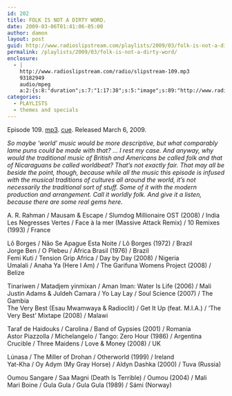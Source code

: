 ```yaml
---
id: 202
title: FOLK IS NOT A DIRTY WORD.
date: 2009-03-06T01:41:06-05:00
author: damon
layout: post
guid: http://www.radioslipstream.com/playlists/2009/03/folk-is-not-a-dirty-word/
permalink: /playlists/2009/03/folk-is-not-a-dirty-word/
enclosure:
  - |
    http://www.radioslipstream.com/radio/slipstream-109.mp3
    93182949
    audio/mpeg
    a:2:{s:8:"duration";s:7:"1:17:38";s:5:"image";s:89:"http://www.radioslipstream.com/wp/wp-content/plugins/podpress//images/vpreview_center.png";}
categories:
  - PLAYLISTS
  - themes and specials
---
```

Episode 109. [mp3](/radio/slipstream-109.mp3). [cue](/radio/slipstream-109.cue). Released March 6, 2009.

_So maybe ‘world’ music would be more descriptive, but what comparably lame puns could be made with that? … I rest my case. And anyway, why would the traditional music of British and Americans be called folk and that of Nicaraguans be called worldbeat? That’s not exactly fair. That may all be beside the point, though, because while all the music this episode is infused with the musical traditions of cultures all around the world, it’s not necessarily the traditional sort of stuff. Some of it with the modern production and arrangement. Call it worldly folk. And give it a listen, because there are some real gems here._

A. R. Rahman / Mausam & Escape / Slumdog Millionaire OST (2008) / India  
Les Negresses Vertes / Face à la mer (Massive Attack Remix) / 10 Remixes (1993) / France 

Lô Borges / Não Se Apague Esta Noite / Lô Borges (1972) / Brazil  
Jorge Ben / O Plebeu / África Brasil (1976) / Brazil  
Femi Kuti / Tension Grip Africa / Day by Day (2008) / Nigeria  
Umalali / Anaha Ya (Here I Am) / The Garifuna Womens Project (2008) / Belize 

Tinariwen / Matadjem yinmixan / Aman Iman: Water Is Life (2006) / Mali  
Justin Adams & Juldeh Camara / Yo Lay Lay / Soul Science (2007) / The Gambia  
The Very Best (Esau Mwamwaya & Radioclit) / Get It Up (feat. M.I.A.) / ‘The Very Best’ Mixtape (2008) / Malawi 

Taraf de Haidouks / Carolina / Band of Gypsies (2001) / Romania  
Astor Piazzolla / Michelangelo / Tango: Zero Hour (1986) / Argentina  
Crucible / Three Maidens / Love & Money (2008) / UK 

Lúnasa / The Miller of Drohan / Otherworld (1999) / Ireland  
Yat-Kha / Oy Adym (My Gray Horse) / Aldyn Dashka (2000) / Tuva (Russia) 

Oumou Sangare / Saa Magni (Death Is Terrible) / Oumou (2004) / Mali  
Mari Boine / Gula Gula / Gula Gula (1989) / Sámi (Norway)